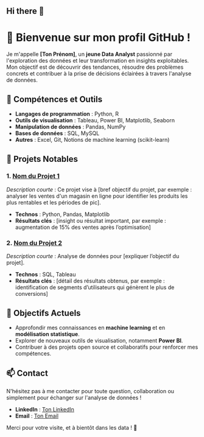 ## Hi there 👋


# 👋 Bienvenue sur mon profil GitHub !

Je m'appelle **[Ton Prénom]**, un **jeune Data Analyst** passionné par l'exploration des données et leur transformation en insights exploitables. Mon objectif est de découvrir des tendances, résoudre des problèmes concrets et contribuer à la prise de décisions éclairées à travers l'analyse de données.

## 🧰 Compétences et Outils
- **Langages de programmation** : Python, R
- **Outils de visualisation** : Tableau, Power BI, Matplotlib, Seaborn
- **Manipulation de données** : Pandas, NumPy
- **Bases de données** : SQL, MySQL
- **Autres** : Excel, Git, Notions de machine learning (scikit-learn)

## 📝 Projets Notables

### 1. [Nom du Projet 1](lien_vers_projet)
*Description courte* : Ce projet vise à [bref objectif du projet, par exemple : analyser les ventes d'un magasin en ligne pour identifier les produits les plus rentables et les périodes de pic].

- **Technos** : Python, Pandas, Matplotlib
- **Résultats clés** : [insight ou résultat important, par exemple : augmentation de 15% des ventes après l’optimisation]

### 2. [Nom du Projet 2](lien_vers_projet)
*Description courte* : Analyse de données pour [expliquer l’objectif du projet].

- **Technos** : SQL, Tableau
- **Résultats clés** : [détail des résultats obtenus, par exemple : identification de segments d’utilisateurs qui génèrent le plus de conversions]

## 🎯 Objectifs Actuels
- Approfondir mes connaissances en **machine learning** et en **modélisation statistique**.
- Explorer de nouveaux outils de visualisation, notamment **Power BI**.
- Contribuer à des projets open source et collaboratifs pour renforcer mes compétences.

## 📫 Contact
N'hésitez pas à me contacter pour toute question, collaboration ou simplement pour échanger sur l'analyse de données !

- **LinkedIn** : [Ton LinkedIn](https://linkedin.com/in/tonprofil)
- **Email** : [Ton Email](mailto:tonemail@example.com)

Merci pour votre visite, et à bientôt dans les data ! 🚀
